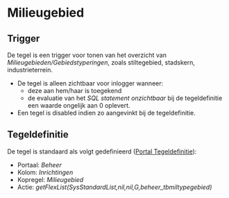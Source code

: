 # Milieugebied

## Trigger

De tegel is een trigger voor tonen van het overzicht van *Milieugebieden/Gebiedstyperingen*, zoals stiltegebied, stadskern, industrieterrein.

- De tegel is alleen zichtbaar voor inlogger wanneer:
  - deze aan hem/haar is toegekend
  - de evaluatie van het *SQL statement onzichtbaar* bij de tegeldefinitie een waarde ongelijk aan 0 oplevert.
- Een tegel is disabled indien zo aangevinkt bij de tegeldefinitie.

## Tegeldefinitie

De tegel is standaard als volgt gedefinieerd ([Portal Tegeldefinitie](../../../../instellen_inrichten/portaldefinitie/portal_tegel.md)):

- Portaal: *Beheer*
- Kolom: *Inrichtingen*
- Kopregel: *Milieugebied*
- Actie: *getFlexList(SysStandardList,nil,nil,G,beheer_tbmiltypegebied)*

